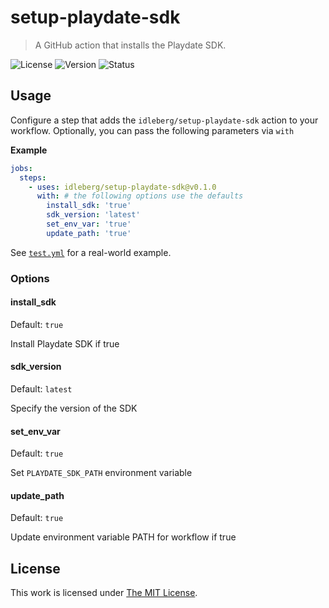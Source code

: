 # setup-playdate-sdk

> A GitHub action that installs the Playdate SDK.

![License](https://img.shields.io/github/license/idleberg/setup-playdate-sdk?style=flat-square)
![Version](https://img.shields.io/github/v/tag/idleberg/setup-playdate-sdk?style=flat-square)
![Status](https://img.shields.io/github/workflow/status/idleberg/setup-playdate-sdk/Tests?style=flat-square)

## Usage

Configure a step that adds the `idleberg/setup-playdate-sdk` action to your workflow. Optionally, you can pass the following parameters via `with`

**Example**

```yaml
jobs:
  steps:
    - uses: idleberg/setup-playdate-sdk@v0.1.0
      with: # the following options use the defaults
        install_sdk: 'true'
        sdk_version: 'latest'
        set_env_var: 'true'
        update_path: 'true'
```

See [`test.yml`](https://github.com/idleberg/setup-playdate-sdk/blob/main/.github/workflows/test.yml) for a real-world example.

### Options

#### install_sdk

Default: `true`

Install Playdate SDK if true

#### sdk_version

Default: `latest`

Specify the version of the SDK

#### set_env_var

Default: `true`

Set `PLAYDATE_SDK_PATH` environment variable

#### update_path

Default: `true`

Update environment variable PATH for workflow if true

## License

This work is licensed under [The MIT License](LICENSE).
